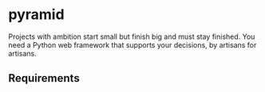 # pyramid
Projects with ambition start small but finish big and must stay finished.  You need a Python web framework that supports your decisions,  by artisans for artisans.

## Requirements
